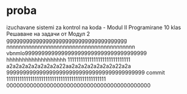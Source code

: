 # proba
izuchavane  sistemi za kontrol na koda - Modul II Programirane 10 klas
Решаване на задачи от Модул 2
ggggggggggggggggggggggggggggggggggggg
nnnnnnnnnnnnnnnnnnnnnnnnnnnnnnnnnnnnnnnnn
vbnmlo9999999999999999999999999999999999999
hhhhhhhhhhhhhhhhhhh
11111111111111111111111111111
a2a2a2a2a2a2a2a2a22aa2a2a2a2a2a2a2a22a2a
999999999999999999999999999999999999999999
commit
1111111111111111111111111111111111111111111111
0000000000000000000000000000000000000000000

